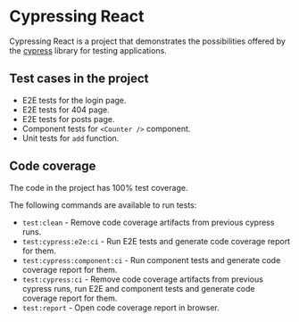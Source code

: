 # Cypressing React

Cypressing React is a project that demonstrates the possibilities offered by the [cypress](https://www.cypress.io/) library for testing applications.

## Test cases in the project

- E2E tests for the login page.
- E2E tests for 404 page.
- E2E tests for posts page.
- Component tests for `<Counter />` component.
- Unit tests for `add` function.

## Code coverage

The code in the project has 100% test coverage.

The following commands are available to run tests:

- `test:clean` - Remove code coverage artifacts from previous cypress runs.
- `test:cypress:e2e:ci` - Run E2E tests and generate code coverage report for them.
- `test:cypress:component:ci` - Run component tests and generate code coverage report for them.
- `test:cypress:ci` - Remove code coverage artifacts from previous cypress runs, run E2E and component tests and generate code coverage report for them.
- `test:report` - Open code coverage report in browser.
